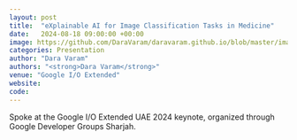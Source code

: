 ```yaml
---
layout: post
title:  "eXplainable AI for Image Classification Tasks in Medicine"
date:   2024-08-18 09:00:00 +00:00
image: https://github.com/DaraVaram/daravaram.github.io/blob/master/images/google-talk.png
categories: Presentation
author: "Dara Varam"
authors: "<strong>Dara Varam</strong>"
venue: "Google I/O Extended"
website:
code: 
---
```


Spoke at the Google I/O Extended UAE 2024 keynote, organized through Google Developer Groups Sharjah.

